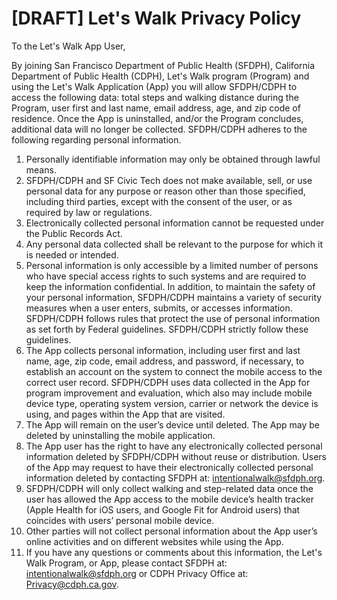 # [DRAFT] Let's Walk Privacy Policy

To the Let's Walk App User,

By joining San Francisco Department of Public Health (SFDPH), California Department of Public Health (CDPH), Let's Walk program (Program) and using the Let's Walk Application (App) you will allow SFDPH/CDPH to access the following data: total steps and walking distance during the Program, user first and last name, email address, age, and zip code of residence. Once the App is uninstalled, and/or the Program concludes, additional data will no longer be collected. SFDPH/CDPH adheres to the following regarding personal information.

1.  Personally identifiable information may only be obtained through lawful means.
2.  SFDPH/CDPH and SF Civic Tech does not make available, sell, or use personal data for any purpose or reason other than those specified, including third parties, except with the consent of the user, or as required by law or regulations.
3.  Electronically collected personal information cannot be requested under the Public Records Act.
4.  Any personal data collected shall be relevant to the purpose for which it is needed or intended.
5.  Personal information is only accessible by a limited number of persons who have special access rights to such systems and are required to keep the information confidential. In addition, to maintain the safety of your personal information, SFDPH/CDPH maintains a variety of security measures when a user enters, submits, or accesses information. SFDPH/CDPH follows rules that protect the use of personal information as set forth by Federal guidelines. SFDPH/CDPH strictly follow these guidelines.
6.  The App collects personal information, including user first and last name, age, zip code, email address, and password, if necessary, to establish an account on the system to connect the mobile access to the correct user record. SFDPH/CDPH uses data collected in the App for program improvement and evaluation, which also may include mobile device type, operating system version, carrier or network the device is using, and pages within the App that are visited.
7.  The App will remain on the user’s device until deleted. The App may be deleted by uninstalling the mobile application.
8.  The App user has the right to have any electronically collected personal information deleted by SFDPH/CDPH without reuse or distribution. Users of the App may request to have their electronically collected personal information deleted by contacting SFDPH at: intentionalwalk@sfdph.org.
9.  SFDPH/CDPH will only collect walking and step-related data once the user has allowed the App access to the mobile device’s health tracker (Apple Health for iOS users, and Google Fit for Android users) that coincides with users’ personal mobile device.
10. Other parties will not collect personal information about the App user’s online activities and on different websites while using the App.
11. If you have any questions or comments about this information, the Let's Walk Program, or App, please contact SFDPH at: intentionalwalk@sfdph.org or CDPH Privacy Office at: Privacy@cdph.ca.gov.
